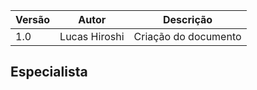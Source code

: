 |Versão|Autor|Descrição|
|------|-----|---------|
|1.0|Lucas Hiroshi|Criação do documento|


## Especialista

```java

```